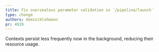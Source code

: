 ```yaml
---
title: Fix overzealous parameter validation in `/pipeline/launch`
type: change
authors: dominiklohmann
pr: 4919
---
```


Contexts persist less frequently now in the background, reducing their resource
usage.
